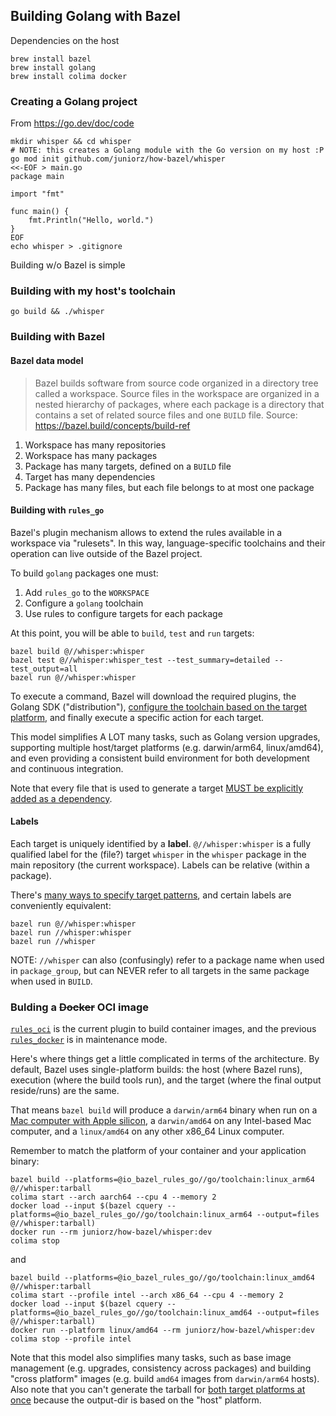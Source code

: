 ## Building Golang with Bazel

Dependencies on the host

```
brew install bazel
brew install golang
brew install colima docker
```

### Creating a Golang project

From https://go.dev/doc/code

```
mkdir whisper && cd whisper
# NOTE: this creates a Golang module with the Go version on my host :P
go mod init github.com/juniorz/how-bazel/whisper
<<-EOF > main.go
package main

import "fmt"

func main() {
    fmt.Println("Hello, world.")
}
EOF
echo whisper > .gitignore
```

Building w/o Bazel is simple

### Building with my host's toolchain

```
go build && ./whisper
```

### Building with Bazel

#### Bazel data model

> Bazel builds software from source code organized in a directory tree called a workspace. Source files in the workspace are organized in a nested hierarchy of packages, where each package is a directory that contains a set of related source files and one `BUILD` file.
> Source: https://bazel.build/concepts/build-ref

1. Workspace has many repositories
1. Workspace has many packages
1. Package has many targets, defined on a `BUILD` file
1. Target has many dependencies
1. Package has many files, but each file belongs to at most one package

#### Building with `rules_go`

Bazel's plugin mechanism allows to extend the rules available in a workspace via "rulesets". In this way, language-specific toolchains and their operation can live outside of the Bazel project.

To build `golang` packages one must:

1. Add `rules_go` to the `WORKSPACE`
1. Configure a `golang` toolchain
1. Use rules to configure targets for each package

At this point, you will be able to `build`, `test` and `run` targets:

```
bazel build @//whisper:whisper
bazel test @//whisper:whisper_test --test_summary=detailed --test_output=all
bazel run @//whisper:whisper
```

To execute a command, Bazel will download the required plugins, the Golang SDK ("distribution"), [configure the toolchain based on the target platform](https://github.com/bazelbuild/rules_go/blob/master/go/toolchains.rst), and finally execute a specific action for each target.

This model simplifies A LOT many tasks, such as Golang version upgrades, supporting multiple host/target platforms (e.g. darwin/arm64, linux/amd64), and even providing a consistent build environment for both development and continuous integration.

Note that every file that is used to generate a target [MUST be explicitly added as a dependency](https://bazel.build/concepts/dependencies#actual-and-declared-dependencies).

#### Labels

Each target is uniquely identified by a **label**. `@//whisper:whisper` is a fully qualified label for the (file?) target `whisper` in the `whisper` package in the main repository (the current workspace). Labels can be relative (within a package).

There's [many ways to specify target patterns](https://bazel.build/run/build#specifying-build-targets), and certain labels are conveniently equivalent:

```
bazel run @//whisper:whisper
bazel run //whisper:whisper
bazel run //whisper
```

NOTE: `//whisper` can also (confusingly) refer to a package name when used in `package_group`, but can NEVER refer to all targets in the same package when used in `BUILD`.

### Bulding a ~~Docker~~ OCI image

[`rules_oci`](https://github.com/bazel-contrib/rules_oci) is the current plugin to build container images, and the previous [`rules_docker`](https://github.com/bazelbuild/rules_docker#status) is in maintenance mode.

Here's where things get a little complicated in terms of the architecture. By default, Bazel uses single-platform builds: the host (where Bazel runs), execution (where the build tools run), and the target (where the final output reside/runs) are the same.

That means `bazel build` will produce a `darwin/arm64` binary when run on a [Mac computer with Apple silicon](https://support.apple.com/en-us/HT211814), a `darwin/amd64` on any Intel-based Mac computer, and a `linux/amd64` on any other x86_64 Linux computer.

Remember to match the platform of your container and your application binary:

```
bazel build --platforms=@io_bazel_rules_go//go/toolchain:linux_arm64 @//whisper:tarball
colima start --arch aarch64 --cpu 4 --memory 2
docker load --input $(bazel cquery --platforms=@io_bazel_rules_go//go/toolchain:linux_arm64 --output=files @//whisper:tarball)
docker run --rm juniorz/how-bazel/whisper:dev
colima stop
```

and

```
bazel build --platforms=@io_bazel_rules_go//go/toolchain:linux_amd64 @//whisper:tarball
colima start --profile intel --arch x86_64 --cpu 4 --memory 2
docker load --input $(bazel cquery --platforms=@io_bazel_rules_go//go/toolchain:linux_amd64 --output=files @//whisper:tarball)
docker run --platform linux/amd64 --rm juniorz/how-bazel/whisper:dev
colima stop --profile intel
```

Note that this model also simplifies many tasks, such as base image management (e.g. upgrades, consistency across packages) and building "cross platform" images (e.g. build `amd64` images from `darwin/arm64` hosts). Also note that you can't generate the tarball for [both target platforms at once](https://github.com/bazelbuild/bazel/issues/6044) because the output-dir is based on the "host" platform.
